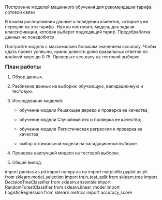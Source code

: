 Построение моделей машинного обучения для рекомендации тарифа сотовой связи

В вашем распоряжении данные о поведении клиентов, которые уже перешли на эти тарифы. Нужно построить модель для задачи классификации, которая выберет подходящий тариф. Предобработка данных не понадобится.

Постройте модель с максимально большим значением accuracy. Чтобы сдать проект успешно, нужно довести долю правильных ответов по крайней мере до 0.75. Проверьте accuracy на тестовой выборке.


<font size="4"><b>План работы</b></font>

1. Обзор данных.


2. Разбиение данных на выборки: обучающую, валидационную и тестовую.

    
3. Исследование моделей:

    - обучение модели Решающее дерево и проверка ее качества;
    
    - обучение модели Случайный лес и проверка ее качества;
    
    - обучение модели Логистическая регрессия и проверка ее качества;
    
    - выбор оптимальной модели на валидационной выборке.


4. Проверка наилучшей модели на тестовой выборке.


5. Общий вывод.

import pandas as pd
import numpy as np
import matplotlib.pyplot as plt
from sklearn.model_selection import train_test_split
from sklearn.tree import DecisionTreeClassifier
from sklearn.ensemble import RandomForestClassifier
from sklearn.linear_model import LogisticRegression
from sklearn.metrics import accuracy_score
